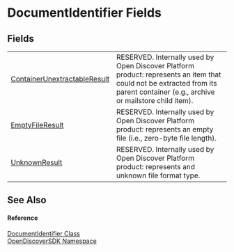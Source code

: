 # DocumentIdentifier Fields




## Fields
<table>
<tr>
<td><a href="7ba976d6-63b6-e841-daf3-238b8f0e665b">ContainerUnextractableResult</a></td>
<td>RESERVED. Internally used by Open Discover Platform product: represents an item that could not be extracted from its parent container (e.g., archive or mailstore child item).</td></tr>
<tr>
<td><a href="93ee7cc2-7c1f-58a8-ae6b-1a8c22238652">EmptyFileResult</a></td>
<td>RESERVED. Internally used by Open Discover Platform product: represents an empty file (i.e., zero-byte file length).</td></tr>
<tr>
<td><a href="3ed04b00-0b13-87c1-41f1-77976397de3a">UnknownResult</a></td>
<td>RESERVED. Internally used by Open Discover Platform product: represents and unknown file format type.</td></tr>
</table>

## See Also


#### Reference
<a href="5c18f0cf-0ec5-aff9-10b8-e2c62ac74a73">DocumentIdentifier Class</a>  
<a href="269fabc9-a080-183c-2b1b-268520e2038c">OpenDiscoverSDK Namespace</a>  
